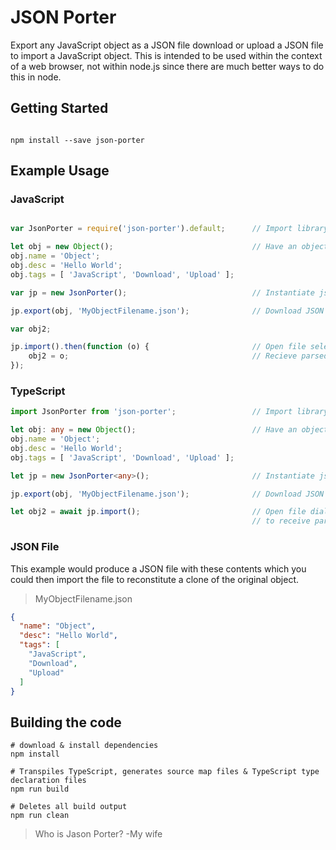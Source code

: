 # JSON Porter

Export any JavaScript object as a JSON file download or upload a JSON file to import a JavaScript object. This is intended to be used within the context of a web browser, not within node.js since there are much better ways to do this in node.

## Getting Started
```command

npm install --save json-porter

```

## Example Usage

### JavaScript
```javascript

var JsonPorter = require('json-porter').default;      // Import library

let obj = new Object();                               // Have an object
obj.name = 'Object';
obj.desc = 'Hello World';
obj.tags = [ 'JavaScript', 'Download', 'Upload' ]; 

var jp = new JsonPorter();                            // Instantiate json-porter

jp.export(obj, 'MyObjectFilename.json');              // Download JSON file

var obj2;

jp.import().then(function (o) {                       // Open file selection dialog and upload a file
    obj2 = o;                                         // Recieve parsed JSON object 
});

```

### TypeScript
```typescript
import JsonPorter from 'json-porter';                 // Import library

let obj: any = new Object();                          // Have an object
obj.name = 'Object';
obj.desc = 'Hello World';
obj.tags = [ 'JavaScript', 'Download', 'Upload' ]; 

let jp = new JsonPorter<any>();                       // Instantiate json-porter

jp.export(obj, 'MyObjectFilename.json');              // Download JSON file

let obj2 = await jp.import();                         // Open file dialog and upload a file 
                                                      // to receive parsed JSON object

```

### JSON File
This example would produce a JSON file with these contents which you could then import the file to reconstitute a clone of the original object.

>MyObjectFilename.json
```json
{
  "name": "Object",
  "desc": "Hello World",
  "tags": [
    "JavaScript",
    "Download",
    "Upload"
  ]
}

```

## Building the code
```shell
# download & install dependencies
npm install

# Transpiles TypeScript, generates source map files & TypeScript type declaration files  
npm run build

# Deletes all build output
npm run clean

```

> Who is Jason Porter? -My wife